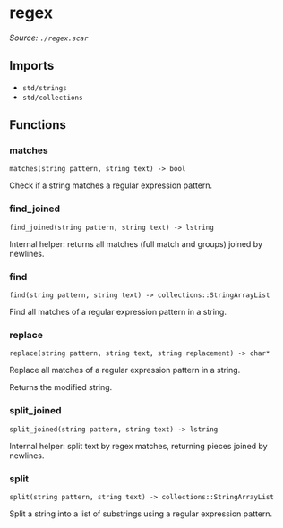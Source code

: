 # regex

*Source: `./regex.scar`*

## Imports

- `std/strings`
- `std/collections`

## Functions

### matches

`matches(string pattern, string text) -> bool`

Check if a string matches a regular expression pattern.

### find_joined

`find_joined(string pattern, string text) -> lstring`

Internal helper: returns all matches (full match and groups) joined by newlines.

### find

`find(string pattern, string text) -> collections::StringArrayList`

Find all matches of a regular expression pattern in a string.

### replace

`replace(string pattern, string text, string replacement) -> char*`

Replace all matches of a regular expression pattern in a string.

Returns the modified string.

### split_joined

`split_joined(string pattern, string text) -> lstring`

Internal helper: split text by regex matches, returning pieces joined by newlines.

### split

`split(string pattern, string text) -> collections::StringArrayList`

Split a string into a list of substrings using a regular expression pattern.

